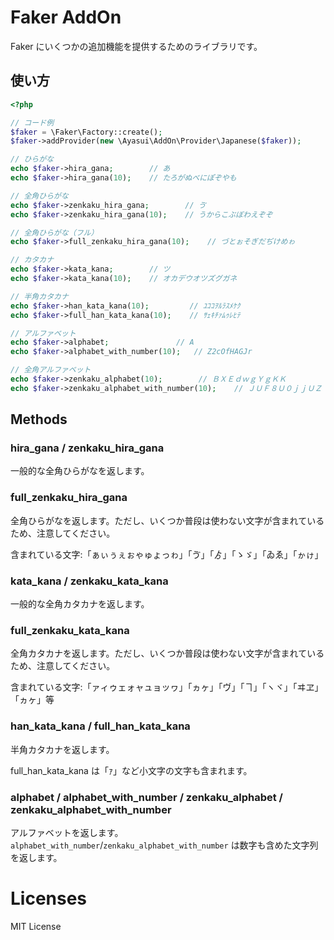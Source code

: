 # Faker AddOn

Faker にいくつかの追加機能を提供するためのライブラリです。

## 使い方

```php
<?php

// コード例
$faker = \Faker\Factory::create();
$faker->addProvider(new \Ayasui\AddOn\Provider\Japanese($faker));

// ひらがな
echo $faker->hira_gana;        // あ
echo $faker->hira_gana(10);    // たろがぬべにぽぞやも

// 全角ひらがな
echo $faker->zenkaku_hira_gana;        // ゔ
echo $faker->zenkaku_hira_gana(10);    // うからこぶぼわえぞぞ

// 全角ひらがな（フル）
echo $faker->full_zenkaku_hira_gana(10);    // づとぉそぎだぢけめゎ

// カタカナ
echo $faker->kata_kana;        // ツ
echo $faker->kata_kana(10);    // オカデウオツズグガネ

// 半角カタカナ
echo $faker->han_kata_kana(10);         // ﾕｺｺｦﾙﾗｽﾒｹｸ
echo $faker->full_han_kata_kana(10);    // ｻｪｷﾁｧﾑｩﾚﾋﾃ

// アルファベット
echo $faker->alphabet;               // A
echo $faker->alphabet_with_number(10);   // Z2cOfHAGJr

// 全角アルファベット
echo $faker->zenkaku_alphabet(10);        // ＢＸＥｄｗｇＹｇＫＫ
echo $faker->zenkaku_alphabet_with_number(10);    // ＪＵＦ８Ｕ０ｊｊＵＺ
```

## Methods

### hira_gana / zenkaku_hira_gana

一般的な全角ひらがなを返します。

### full_zenkaku_hira_gana

全角ひらがなを返します。ただし、いくつか普段は使わない文字が含まれているため、注意してください。

含まれている文字:「ぁぃぅぇぉゃゅょっゎ」「ゔ」「ゟ」「ゝゞ」「ゐゑ」「ゕゖ」

### kata_kana / zenkaku_kata_kana

一般的な全角カタカナを返します。

### full_zenkaku_kata_kana

全角カタカナを返します。ただし、いくつか普段は使わない文字が含まれているため、注意してください。

含まれている文字:「ァィゥェォャュョッヮ」「ヵヶ」「ヴ」「ヿ」「ヽヾ」「ヰヱ」「ヵヶ」等

### han_kata_kana / full_han_kata_kana

半角カタカナを返します。

full_han_kata_kana は「ｧ」など小文字の文字も含まれます。

### alphabet / alphabet_with_number / zenkaku_alphabet / zenkaku_alphabet_with_number

アルファベットを返します。`alphabet_with_number`/`zenkaku_alphabet_with_number` は数字も含めた文字列を返します。


# Licenses

MIT License
